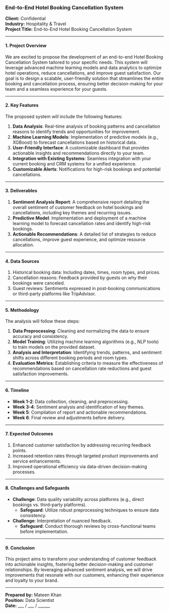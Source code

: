 ### **End-to-End Hotel Booking Cancellation System**

**Client:** Confidential <br>
**Industry:** Hospitality & Travel <br>
**Project Title:** End-to-End Hotel Booking Cancellation System

---

#### **1. Project Overview**
We are excited to propose the development of an end-to-end Hotel Booking Cancellation System tailored to your specific needs. This system will
leverage advanced machine learning models and data analytics to optimize hotel operations, reduce cancellations, and improve guest satisfaction. Our
goal is to design a scalable, user-friendly solution that streamlines the entire booking and cancellation process, ensuring better decision-making for
your team and a seamless experience for your guests.

---

#### **2. Key Features**
The proposed system will include the following features:

1. **Data Analysis**: Real-time analysis of booking patterns and cancellation reasons to identify trends and opportunities for improvement.
2. **Machine Learning Models**: Implementation of predictive models (e.g., XGBoost) to forecast cancellations based on historical data.
3. **User-Friendly Interface**: A customizable dashboard that provides actionable insights and recommendations directly to your team.
4. **Integration with Existing Systems**: Seamless integration with your current booking and CRM systems for a unified experience.
5. **Customizable Alerts**: Notifications for high-risk bookings and potential cancellations.

---

#### **3. Deliverables**
1. **Sentiment Analysis Report**: A comprehensive report detailing the overall sentiment of customer feedback on hotel bookings and cancellations,
including key themes and recurring issues.
2. **Predictive Model**: Implementation and deployment of a machine learning model to forecast cancellation rates and identify high-risk bookings.
3. **Actionable Recommendations**: A detailed list of strategies to reduce cancellations, improve guest experience, and optimize resource allocation.


---

#### **4. Data Sources**
1. Historical booking data: Including dates, times, room types, and prices.
2. Cancellation reasons: Feedback provided by guests on why their bookings were canceled.
3. Guest reviews: Sentiments expressed in post-booking communications or third-party platforms like TripAdvisor.

---

#### **5. Methodology**
The analysis will follow these steps:

1. **Data Preprocessing**: Cleaning and normalizing the data to ensure accuracy and consistency.
2. **Model Training**: Utilizing machine learning algorithms (e.g., NLP tools) to train models on the provided dataset.
3. **Analysis and Interpretation**: Identifying trends, patterns, and sentiment shifts across different booking periods and room types.
4. **Evaluation Metrics**: Establishing criteria to measure the effectiveness of recommendations based on cancellation rate reductions and guest
satisfaction improvements.

---

#### **6. Timeline**
- **Week 1-2**: Data collection, cleaning, and preprocessing.
- **Week 3-4**: Sentiment analysis and identification of key themes.
- **Week 5**: Compilation of report and actionable recommendations.
- **Week 6**: Final review and adjustments before delivery.

---

#### **7. Expected Outcomes**
1. Enhanced customer satisfaction by addressing recurring feedback points.
2. Increased retention rates through targeted product improvements and service enhancements.
3. Improved operational efficiency via data-driven decision-making processes.

---

#### **8. Challenges and Safeguards**
- **Challenge**: Data quality variability across platforms (e.g., direct bookings vs. third-party platforms).
  - **Safeguard**: Utilize robust preprocessing techniques to ensure data consistency.
- **Challenge**: Interpretation of nuanced feedback.
  - **Safeguard**: Conduct thorough reviews by cross-functional teams before implementation.

---

#### **9. Conclusion**
This project aims to transform your understanding of customer feedback into actionable insights, fostering better decision-making and customer
relationships. By leveraging advanced sentiment analysis, we will drive improvements that resonate with our customers, enhancing their experience and
loyalty to your brand.

---

**Prepared by:** Mateen Khan <br>
**Position:** Data Scientist <br>
**Date:** ___ / ___ / ______